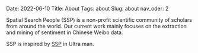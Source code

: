 Date: 2022-06-10
Title: About
Tags: about
Slug: about
nav_oder: 2


Spatial Search People (SSP) is a non-profit scientific community of scholars from around the world. Our current work mainly focuses on the extraction and mining of sentiment in Chinese Weibo data.

SSP is inspired by [SSP](https://ultra.fandom.com/wiki/SSP_(Something_Search_People)) in Ultra man.


